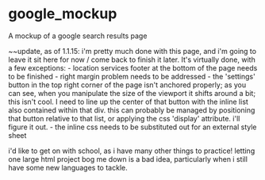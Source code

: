 google_mockup
=============

A mockup of a google search results page


~~update, as of 1.1.15:
i'm pretty much done with this page, and i'm going to leave it sit here for now / come back to finish it later. It's virtually done, with a few exceptions:
	- location services footer at the bottom of the page needs to be finished
	- right margin problem needs to be addressed
	- the 'settings' button in the top right corner of the page isn't anchored properly; as you can see, when you manipulate the size of the viewport it shifts around a bit; this isn't cool. I need to line up the center of that button with the inline list also contained within that div. this can probably be managed by positioning that button relative to that list, or applying the css 'display' attribute. i'll figure it out.
	- the inline css needs to be substituted out for an external style sheet

i'd like to get on with school, as i have many other things to practice! letting one large html project bog me down is a bad idea, particularly when i still have some new languages to tackle.
